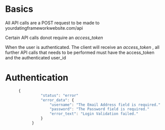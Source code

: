 # Basics

All API calls are a POST request to be made to yourdatingframeworkwebsite.com/api 

Certain API calls donot require an *access_token*

When the user is authenticated. The client will receive an *access_token* , all further API calls that needs to be performed must have the access_token and the authenticated user_id


# Authentication




``` javascript
      {
				"status": "error"
				"error_data": {
					"username": "The Email Address field is required."
					"password": "The Password field is required."
					"error_text": "Login Validation failed."
				}
			}

```
